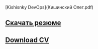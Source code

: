 [Kishisnky DevOps](Кишинский Олег.pdf)

## [Скачать резюме](https://github.com/Kishinskiy/MyCV/releases/download/01/Kishinsky.-.Devops.pdf)

## [Download CV](https://github.com/Kishinskiy/MyCV/releases/download/01/Kishinsky.-.Devops.pdf)

